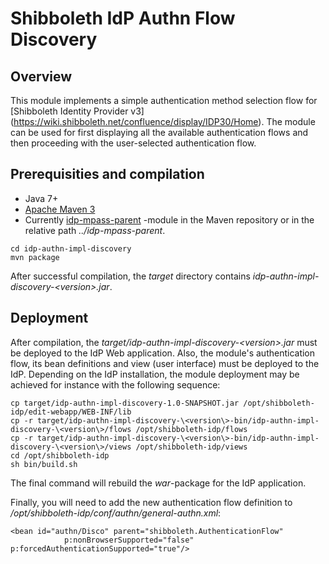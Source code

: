 # Shibboleth IdP Authn Flow Discovery

## Overview

This module implements a simple authentication method selection flow for [Shibboleth Identity Provider v3]
(https://wiki.shibboleth.net/confluence/display/IDP30/Home). The module can be used for first displaying all
the available authentication flows and then proceeding with the user-selected authentication flow.

## Prerequisities and compilation

- Java 7+
- [Apache Maven 3](https://maven.apache.org/)
- Currently [idp-mpass-parent](https://github.com/Digipalvelutehdas/MPASS-proxy/tree/master/idp-mpass-parent) -module in the Maven repository or in the relative path _../idp-mpass-parent_.

```
cd idp-authn-impl-discovery
mvn package
```

After successful compilation, the _target_ directory contains _idp-authn-impl-discovery-\<version\>.jar_.

## Deployment

After compilation, the _target/idp-authn-impl-discovery-\<version\>.jar_ must be deployed to the IdP Web
application. Also, the module's authentication flow, its bean definitions and view (user interface) must
be deployed to the IdP. Depending on the IdP installation, the module deployment may be achieved for instance 
with the following sequence:

```
cp target/idp-authn-impl-discovery-1.0-SNAPSHOT.jar /opt/shibboleth-idp/edit-webapp/WEB-INF/lib
cp -r target/idp-authn-impl-discovery-\<version\>-bin/idp-authn-impl-discovery-\<version\>/flows /opt/shibboleth-idp/flows
cp -r target/idp-authn-impl-discovery-\<version\>-bin/idp-authn-impl-discovery-\<version\>/views /opt/shibboleth-idp/views
cd /opt/shibboleth-idp
sh bin/build.sh
```

The final command will rebuild the _war_-package for the IdP application.

Finally, you will need to add the new authentication flow definition to _/opt/shibboleth-idp/conf/authn/general-authn.xml_:

```
<bean id="authn/Disco" parent="shibboleth.AuthenticationFlow"
            p:nonBrowserSupported="false" p:forcedAuthenticationSupported="true"/>
```
            